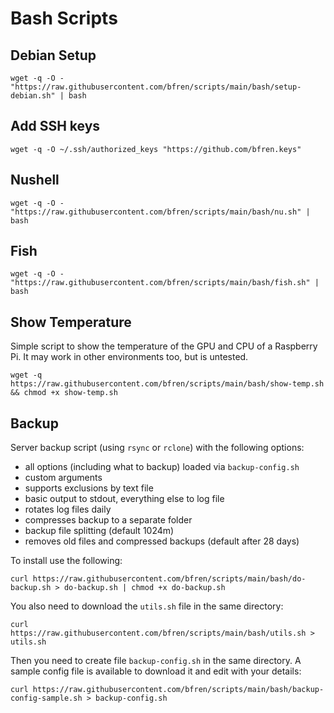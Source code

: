 # Bash Scripts

## Debian Setup

`wget -q -O - "https://raw.githubusercontent.com/bfren/scripts/main/bash/setup-debian.sh" | bash`

## Add SSH keys

`wget -q -O ~/.ssh/authorized_keys "https://github.com/bfren.keys"`

## Nushell

`wget -q -O - "https://raw.githubusercontent.com/bfren/scripts/main/bash/nu.sh" | bash`

## Fish

`wget -q -O - "https://raw.githubusercontent.com/bfren/scripts/main/bash/fish.sh" | bash`

## Show Temperature

Simple script to show the temperature of the GPU and CPU of a Raspberry Pi.  It may work in other environments too,
but is untested.

`wget -q https://raw.githubusercontent.com/bfren/scripts/main/bash/show-temp.sh && chmod +x show-temp.sh`

## Backup

Server backup script (using `rsync` or `rclone`) with the following options:

- all options (including what to backup) loaded via `backup-config.sh`
- custom arguments
- supports exclusions by text file
- basic output to stdout, everything else to log file
- rotates log files daily
- compresses backup to a separate folder
- backup file splitting (default 1024m)
- removes old files and compressed backups (default after 28 days)

To install use the following:

`curl https://raw.githubusercontent.com/bfren/scripts/main/bash/do-backup.sh > do-backup.sh | chmod +x do-backup.sh`

You also need to download the `utils.sh` file in the same directory:

`curl https://raw.githubusercontent.com/bfren/scripts/main/bash/utils.sh > utils.sh`

Then you need to create file `backup-config.sh` in the same directory.  A sample config file is available to download it
and edit with your details:

`curl https://raw.githubusercontent.com/bfren/scripts/main/bash/backup-config-sample.sh > backup-config.sh`
